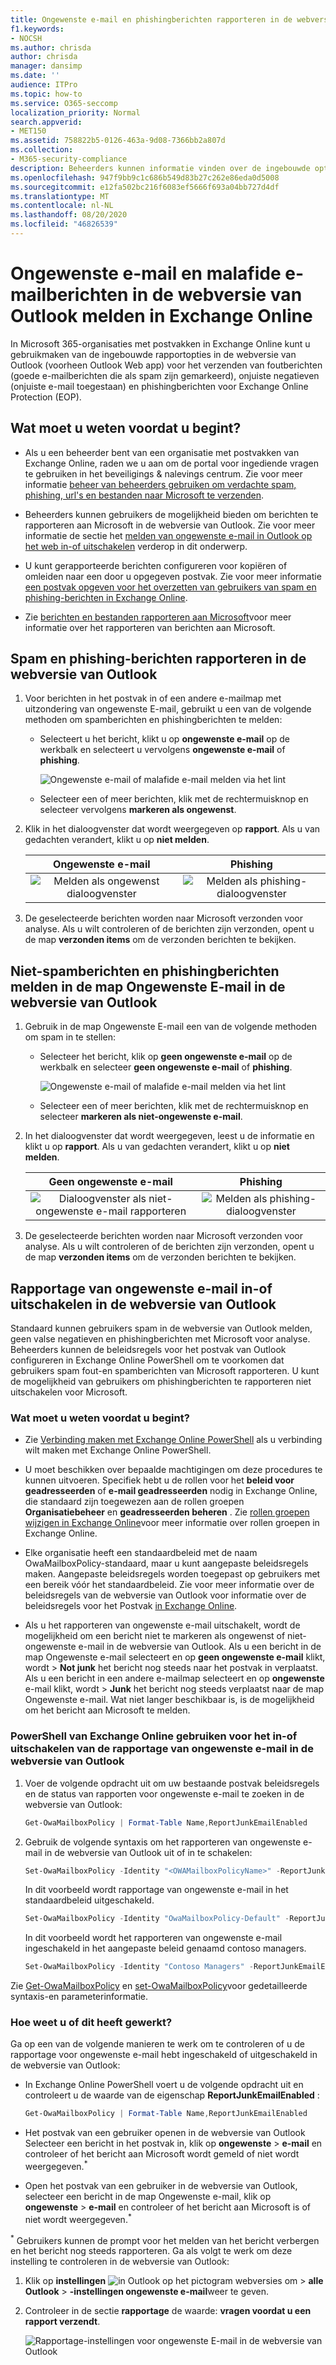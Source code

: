 ```yaml
---
title: Ongewenste e-mail en phishingberichten rapporteren in de webversie van Outlook
f1.keywords:
- NOCSH
ms.author: chrisda
author: chrisda
manager: dansimp
ms.date: ''
audience: ITPro
ms.topic: how-to
ms.service: O365-seccomp
localization_priority: Normal
search.appverid:
- MET150
ms.assetid: 758822b5-0126-463a-9d08-7366bb2a807d
ms.collection:
- M365-security-compliance
description: Beheerders kunnen informatie vinden over de ingebouwde opties voor ongewenste e-mail, ongewenste e-mail en het rapporteren van e-mailberichten in de webversie van Outlook (Outlook Web app) in Exchange Online, en hoe u deze rapportageopties voor gebruikers uitschakelt.
ms.openlocfilehash: 947f9bb9c1c686b549d83b27c262e86eda0d5008
ms.sourcegitcommit: e12fa502bc216f6083ef5666f693a04bb727d4df
ms.translationtype: MT
ms.contentlocale: nl-NL
ms.lasthandoff: 08/20/2020
ms.locfileid: "46826539"
---
```

# <a name="report-junk-and-phishing-email-in-outlook-on-the-web-in-exchange-online"></a>Ongewenste e-mail en malafide e-mailberichten in de webversie van Outlook melden in Exchange Online

In Microsoft 365-organisaties met postvakken in Exchange Online kunt u gebruikmaken van de ingebouwde rapportopties in de webversie van Outlook (voorheen Outlook Web app) voor het verzenden van foutberichten (goede e-mailberichten die als spam zijn gemarkeerd), onjuiste negatieven (onjuiste e-mail toegestaan) en phishingberichten voor Exchange Online Protection (EOP).

## <a name="what-do-you-need-to-know-before-you-begin"></a>Wat moet u weten voordat u begint?

- Als u een beheerder bent van een organisatie met postvakken van Exchange Online, raden we u aan om de portal voor ingediende vragen te gebruiken in het beveiligings & nalevings centrum. Zie voor meer informatie [beheer van beheerders gebruiken om verdachte spam, phishing, url's en bestanden naar Microsoft te verzenden](admin-submission.md).

- Beheerders kunnen gebruikers de mogelijkheid bieden om berichten te rapporteren aan Microsoft in de webversie van Outlook. Zie voor meer informatie de sectie het [melden van ongewenste e-mail in Outlook op het web in-of uitschakelen](#disable-or-enable-junk-email-reporting-in-outlook-on-the-web) verderop in dit onderwerp.

- U kunt gerapporteerde berichten configureren voor kopiëren of omleiden naar een door u opgegeven postvak. Zie voor meer informatie [een postvak opgeven voor het overzetten van gebruikers van spam en phishing-berichten in Exchange Online](user-submission.md).

- Zie [berichten en bestanden rapporteren aan Microsoft](report-junk-email-messages-to-microsoft.md)voor meer informatie over het rapporteren van berichten aan Microsoft.

## <a name="report-spam-and-phishing-messages-in-outlook-on-the-web"></a>Spam en phishing-berichten rapporteren in de webversie van Outlook

1. Voor berichten in het postvak in of een andere e-mailmap met uitzondering van ongewenste E-mail, gebruikt u een van de volgende methoden om spamberichten en phishingberichten te melden:

   - Selecteert u het bericht, klikt u op **ongewenste e-mail** op de werkbalk en selecteert u vervolgens **ongewenste e-mail** of **phishing**.

     ![Ongewenste e-mail of malafide e-mail melden via het lint](../../media/owa-report-junk.png)

   - Selecteer een of meer berichten, klik met de rechtermuisknop en selecteer vervolgens **markeren als ongewenst**.

2. Klik in het dialoogvenster dat wordt weergegeven op **rapport**. Als u van gedachten verandert, klikt u op **niet melden**.

   |Ongewenste e-mail|Phishing|
   |:---:|:---:|
   |![Melden als ongewenst dialoogvenster](../../media/owa-report-as-junk-dialog.png)|![Melden als phishing-dialoogvenster](../../media/owa-report-as-phishing-dialog.png)|

3. De geselecteerde berichten worden naar Microsoft verzonden voor analyse. Als u wilt controleren of de berichten zijn verzonden, opent u de map **verzonden items** om de verzonden berichten te bekijken.

## <a name="report-non-spam-and-phishing-messages-from-the-junk-email-folder-in-outlook-on-the-web"></a>Niet-spamberichten en phishingberichten melden in de map Ongewenste E-mail in de webversie van Outlook

1. Gebruik in de map Ongewenste E-mail een van de volgende methoden om spam in te stellen:

   - Selecteer het bericht, klik op **geen ongewenste e-mail** op de werkbalk en selecteer **geen ongewenste e-mail** of **phishing**.

     ![Ongewenste e-mail of malafide e-mail melden via het lint](../../media/owa-report-not-junk.png)

   - Selecteer een of meer berichten, klik met de rechtermuisknop en selecteer **markeren als niet-ongewenste e-mail**.

2. In het dialoogvenster dat wordt weergegeven, leest u de informatie en klikt u op **rapport**. Als u van gedachten verandert, klikt u op **niet melden**.

   |Geen ongewenste e-mail|Phishing|
   |:---:|:---:|
   |![Dialoogvenster als niet-ongewenste e-mail rapporteren](../../media/owa-report-as-not-junk-dialog.png)|![Melden als phishing-dialoogvenster](../../media/owa-report-as-phishing-dialog.png)|

3. De geselecteerde berichten worden naar Microsoft verzonden voor analyse. Als u wilt controleren of de berichten zijn verzonden, opent u de map **verzonden items** om de verzonden berichten te bekijken.

## <a name="disable-or-enable-junk-email-reporting-in-outlook-on-the-web"></a>Rapportage van ongewenste e-mail in-of uitschakelen in de webversie van Outlook

Standaard kunnen gebruikers spam in de webversie van Outlook melden, geen valse negatieven en phishingberichten met Microsoft voor analyse. Beheerders kunnen de beleidsregels voor het postvak van Outlook configureren in Exchange Online PowerShell om te voorkomen dat gebruikers spam fout-en spamberichten van Microsoft rapporteren. U kunt de mogelijkheid van gebruikers om phishingberichten te rapporteren niet uitschakelen voor Microsoft.

### <a name="what-do-you-need-to-know-before-you-begin"></a>Wat moet u weten voordat u begint?

- Zie [Verbinding maken met Exchange Online PowerShell](https://docs.microsoft.com/powershell/exchange/connect-to-exchange-online-powershell) als u verbinding wilt maken met Exchange Online PowerShell.

- U moet beschikken over bepaalde machtigingen om deze procedures te kunnen uitvoeren. Specifiek hebt u de rollen voor het **beleid voor geadresseerden** of **e-mail geadresseerden** nodig in Exchange Online, die standaard zijn toegewezen aan de rollen groepen **Organisatiebeheer** en **geadresseerden beheren** . Zie [rollen groepen wijzigen in Exchange Online](https://docs.microsoft.com/Exchange/permissions-exo/role-groups#modify-role-groups)voor meer informatie over rollen groepen in Exchange Online.

- Elke organisatie heeft een standaardbeleid met de naam OwaMailboxPolicy-standaard, maar u kunt aangepaste beleidsregels maken. Aangepaste beleidsregels worden toegepast op gebruikers met een bereik vóór het standaardbeleid. Zie voor meer informatie over de beleidsregels van de webversie van Outlook voor informatie over de beleidsregels voor het Postvak [in Exchange Online](https://docs.microsoft.com/Exchange/clients-and-mobile-in-exchange-online/outlook-on-the-web/outlook-web-app-mailbox-policies).

- Als u het rapporteren van ongewenste e-mail uitschakelt, wordt de mogelijkheid om een bericht niet te markeren als ongewenst of niet-ongewenste e-mail in de webversie van Outlook. Als u een bericht in de map Ongewenste e-mail selecteert en op **geen ongewenste e-mail** klikt, wordt \> **Not junk** het bericht nog steeds naar het postvak in verplaatst. Als u een bericht in een andere e-mailmap selecteert en op **ongewenste** e-mail klikt, wordt \> **Junk** het bericht nog steeds verplaatst naar de map Ongewenste e-mail. Wat niet langer beschikbaar is, is de mogelijkheid om het bericht aan Microsoft te melden.

### <a name="use-exchange-online-powershell-to-disable-or-enable-junk-email-reporting-in-outlook-on-the-web"></a>PowerShell van Exchange Online gebruiken voor het in-of uitschakelen van de rapportage van ongewenste e-mail in de webversie van Outlook

1. Voer de volgende opdracht uit om uw bestaande postvak beleidsregels en de status van rapporten voor ongewenste e-mail te zoeken in de webversie van Outlook:

   ```powershell
   Get-OwaMailboxPolicy | Format-Table Name,ReportJunkEmailEnabled
   ```

2. Gebruik de volgende syntaxis om het rapporteren van ongewenste e-mail in de webversie van Outlook uit of in te schakelen:

   ```powershell
   Set-OwaMailboxPolicy -Identity "<OWAMailboxPolicyName>" -ReportJunkEmailEnabled <$true | $false>
   ```

   In dit voorbeeld wordt rapportage van ongewenste e-mail in het standaardbeleid uitgeschakeld.

   ```powershell
   Set-OwaMailboxPolicy -Identity "OwaMailboxPolicy-Default" -ReportJunkEmailEnabled $false
   ```

   In dit voorbeeld wordt het rapporteren van ongewenste e-mail ingeschakeld in het aangepaste beleid genaamd contoso managers.

   ```powershell
   Set-OwaMailboxPolicy -Identity "Contoso Managers" -ReportJunkEmailEnabled $true
   ```

Zie [Get-OwaMailboxPolicy](https://docs.microsoft.com/powershell/module/exchange/get-owamailboxpolicy) en [set-OwaMailboxPolicy](https://docs.microsoft.com/powershell/module/exchange/set-owamailboxpolicy)voor gedetailleerde syntaxis-en parameterinformatie.

### <a name="how-do-you-know-this-worked"></a>Hoe weet u of dit heeft gewerkt?

Ga op een van de volgende manieren te werk om te controleren of u de rapportage voor ongewenste e-mail hebt ingeschakeld of uitgeschakeld in de webversie van Outlook:

- In Exchange Online PowerShell voert u de volgende opdracht uit en controleert u de waarde van de eigenschap **ReportJunkEmailEnabled** :

  ```powershell
  Get-OwaMailboxPolicy | Format-Table Name,ReportJunkEmailEnabled
  ```

- Het postvak van een gebruiker openen in de webversie van Outlook Selecteer een bericht in het postvak in, klik op **ongewenste** \> **e-mail** en controleer of het bericht aan Microsoft wordt gemeld of niet wordt weergegeven.<sup>\*</sup>

- Open het postvak van een gebruiker in de webversie van Outlook, selecteer een bericht in de map Ongewenste e-mail, klik op **ongewenste** \> **e-mail** en controleer of het bericht aan Microsoft is of niet wordt weergegeven.<sup>\*</sup>

<sup>\*</sup> Gebruikers kunnen de prompt voor het melden van het bericht verbergen en het bericht nog steeds rapporteren. Ga als volgt te werk om deze instelling te controleren in de webversie van Outlook:

1. Klik op **instellingen** ![ in Outlook op het pictogram webversies om ](../../media/owa-settings-icon.png) \> **alle Outlook** \> **-instellingen ongewenste e-mail**weer te geven.
2. Controleer in de sectie **rapportage** de waarde: **vragen voordat u een rapport verzendt**.

   ![Rapportage-instellingen voor ongewenste E-mail in de webversie van Outlook](../../media/owa-junk-email-reporting-options.png)
